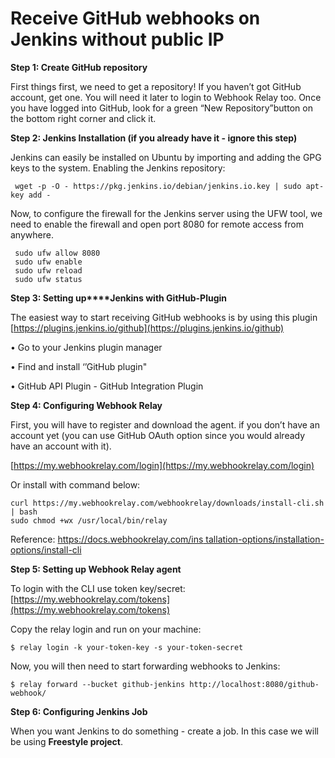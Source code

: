 # Receive GitHub webhooks on Jenkins without public IP



**Step 1: Create GitHub repository**

First things first, we need to get a repository! If you haven’t got GitHub account, get one. You will need it later to login to Webhook Relay too. Once you have logged into GitHub, look for a green “New Repository”button on the bottom right corner and click it.

**Step 2: Jenkins Installation (if you already have it - ignore this step)**

Jenkins can easily be installed on Ubuntu by importing and adding the GPG keys to the system. Enabling the Jenkins repository:

```
 wget -p -O - https://pkg.jenkins.io/debian/jenkins.io.key | sudo apt-key add -
```

Now, to configure the firewall for the Jenkins server using the UFW tool, we need to enable the firewall and open port 8080 for remote access from anywhere.

```
 sudo ufw allow 8080
 sudo ufw enable
 sudo ufw reload
 sudo ufw status
```

**Step 3: Setting up****Jenkins with GitHub-Plugin**

The easiest way to start receiving GitHub webhooks is by using this plugin [https://plugins.jenkins.io/github](https://plugins.jenkins.io/github)

•  Go to your Jenkins plugin manager

•  Find and install ‘’GitHub plugin"

•  GitHub API Plugin       -      GitHub Integration Plugin

**Step 4: Configuring Webhook Relay**

First, you will have to register and download the agent. if you don’t have an account yet (you can use GitHub OAuth option since you would already have an account with it).

[https://my.webhookrelay.com/login](https://my.webhookrelay.com/login)



Or install with command below:

```
curl https://my.webhookrelay.com/webhookrelay/downloads/install-cli.sh | bash
sudo chmod +wx /usr/local/bin/relay
```



Reference: [https://docs.webhookrelay.com/ins tallation-options/installation-options/install-cli](https://docs.webhookrelay.com/installation-options/installation-options/install-cli)



**Step 5: Setting up Webhook Relay agent**

To login with the CLI use token key/secret: [https://my.webhookrelay.com/tokens](https://my.webhookrelay.com/tokens)

Copy the relay login and run on your machine:

```
$ relay login -k your-token-key -s your-token-secret
```



Now, you will then need to start forwarding webhooks to Jenkins:

```
$ relay forward --bucket github-jenkins http://localhost:8080/github-webhook/
```



**Step 6: Configuring Jenkins Job**

When you want Jenkins to do something - create a job. In this case we will be using **Freestyle project**.



